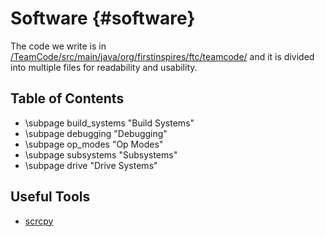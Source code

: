 Software {#software}
==================================


The code we write is in [/TeamCode/src/main/java/org/firstinspires/ftc/teamcode/](https://github.com/The-Knights-of-Ni/CenterStage/tree/master/TeamCode/src/main/java/org/firstinspires/ftc/teamcode)
and it is divided into multiple files for readability and usability.

## Table of Contents

- \subpage build_systems "Build Systems"
- \subpage debugging "Debugging"
- \subpage op_modes "Op Modes"
- \subpage subsystems "Subsystems"
- \subpage drive "Drive Systems"

## Useful Tools

- [scrcpy](https://github.com/Genymobile/scrcpy)

